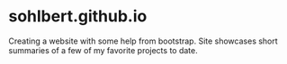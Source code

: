 # sohlbert.github.io

Creating a website with some help from bootstrap.  Site showcases short summaries of a few of my favorite projects to date. 
